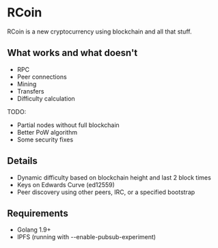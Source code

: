 # RCoin

RCoin is a new cryptocurrency using blockchain and all that stuff.

## What works and what doesn't

* RPC
* Peer connections
* Mining
* Transfers
* Difficulty calculation

TODO:

* Partial nodes without full blockchain
* Better PoW algorithm
* Some security fixes

## Details

* Dynamic difficulty based on blockchain height and last 2 block times
* Keys on Edwards Curve (ed12559)
* Peer discovery using other peers, IRC, or a specified bootstrap

## Requirements

* Golang 1.9+
* IPFS (running with --enable-pubsub-experiment)
